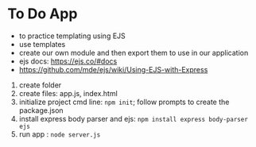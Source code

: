 # To Do App

- to practice templating using EJS
- use templates
- create our own module and then export them to use in our application
- ejs docs: https://ejs.co/#docs
- https://github.com/mde/ejs/wiki/Using-EJS-with-Express


1. create folder 
2. create files:  app.js, index.html
3. initialize project cmd line: ```npm init```; follow prompts to create the package.json
4. install express body parser and ejs: ```npm install express body-parser ejs```
6. run app : ```node server.js```

